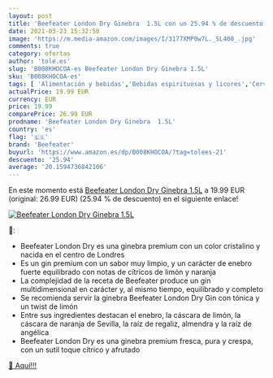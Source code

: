 ```yaml
---
layout: post
title: 'Beefeater London Dry Ginebra  1.5L con un 25.94 % de descuento'
date: 2021-03-23 15:32:50
image: 'https://m.media-amazon.com/images/I/3177XMP0w7L._SL400_.jpg'
comments: true
category: ofertas
author: 'tole.es'
slug: 'B008KHOCOA-es Beefeater London Dry Ginebra 1.5L'
sku: 'B008KHOCOA-es'
tags: [ 'Alimentación y bebidas','Bebidas espirituosas y licores','Cervezas, vinos y licores','Ginebras','beefeater','ginebra', ]
actualPrice: 19.99 EUR
currency: EUR
price: 19.99
comparePrice: 26.99 EUR
prodname: 'Beefeater London Dry Ginebra  1.5L'
country: 'es'
flag: '🇪🇸'
brand: 'Beefeater'
buyurl: 'https://www.amazon.es/dp/B008KHOCOA/?tag=tolees-21'
descuento: '25.94'
average: '20.1594736842106'
---
```


En este momento está [Beefeater London Dry Ginebra  1.5L](https://www.amazon.es/dp/B008KHOCOA/?tag=tolees-21) a 19.99 EUR (original: 26.99 EUR) (25.94 %  de descuento) en el siguiente enlace!

[![Beefeater London Dry Ginebra  1.5L](https://m.media-amazon.com/images/I/3177XMP0w7L._SL400_.jpg)](https://www.amazon.es/dp/B008KHOCOA/?tag=tolees-21)

🔎:

- Beefeater London Dry es una ginebra premium con un color cristalino y nacida en el centro de Londres
- Es un gin premium con un sabor muy limpio, y un carácter de enebro fuerte equilibrado con notas de cítricos de limón y naranja
- La complejidad de la receta de Beefeater produce un gin multidimensional en carácter y, al mismo tiempo, equilibrado y completo
- Se recomienda servir la ginebra Beefeater London Dry Gin con tónica y un twist de limón
- Entre sus ingredientes destacan el enebro, la cáscara de limón, la cáscara de naranja de Sevilla, la raíz de regaliz, almendra y la raíz de angélica
- Beefeater London Dry es una ginebra premium fresca, pura y crespa, con un sutil toque cítrico y afrutado

[🛒 Aquí!!!](https://www.amazon.es/dp/B008KHOCOA/?tag=tolees-21)
